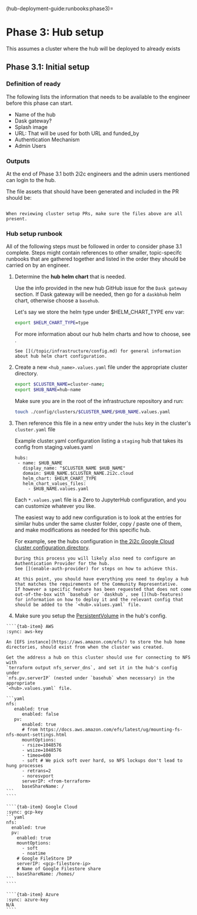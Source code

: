 (hub-deployment-guide:runbooks:phase3)=
# Phase 3: Hub setup

This assumes a cluster where the hub will be deployed to already exists

## Phase 3.1: Initial setup

### Definition of ready

The following lists the information that needs to be available to the engineer before this phase can start.

- Name of the hub
- Dask gateway?
- Splash image
- URL: That will be used for both URL and funded_by
- Authentication Mechanism
- Admin Users

### Outputs

At the end of Phase 3.1 both 2i2c engineers and the admin users mentioned can login to the hub.

The file assets that should have been generated and included in the PR should be:

```bash
```

```{tip}
When reviewing cluster setup PRs, make sure the files above are all present.
```

### Hub setup runbook

All of the following steps must be followed in order to consider phase 3.1 complete. Steps might contain references to other smaller, topic-specifc runbooks that are gathered together and listed in the order they should be carried on by an engineer.

1. Determine the **hub helm chart** that is needed.

   Use the info provided in the new hub GitHub issue for the `Dask gateway` section.
   If Dask gateway will be needed, then go for a `daskbhub` helm chart, otherwise choose a `basehub`.

   Let's say we store the helm type under $HELM_CHART_TYPE env var:

   ```bash
   export $HELM_CHART_TYPE=type
   ```

   For more information about our hub helm charts and how to choose, see [](hub-helm-charts).

   ```{seealso}
   See [](/topic/infrastructure/config.md) for general information about hub helm chart configuration.
   ```

2. Create a new `<hub_name>.values.yaml` file under the appropriate cluster directory.

   ```bash
   export $CLUSTER_NAME=cluster-name;
   export $HUB_NAME=hub-name
   ```

   Make sure you are in the root of the infrastructure repository and run:

   ```bash
   touch ./config/clusters/$CLUSTER_NAME/$HUB_NAME.values.yaml
   ```

3. Then reference this file in a new entry under the `hubs` key in the cluster's `cluster.yaml` file

   Example cluster.yaml configuration listing a `staging` hub that takes its config from staging.values.yaml

   ```
   hubs:
    - name: $HUB_NAME
      display_name: "$CLUSTER_NAME $HUB_NAME"
      domain: $HUB_NAME.$CLUSTER_NAME.2i2c.cloud
      helm_chart: $HELM_CHART_TYPE
      helm_chart_values_files:
        - $HUB_NAME.values.yaml
      ```

   Each `*.values.yaml` file is a Zero to JupyterHub configuration, and you can customize whatever you like.

   The easiest way to add new configuration is to look at the entries for similar hubs under the same cluster folder, copy / paste one of them, and make modifications as needed for this specific hub.

   For example, see the hubs configuration in [the 2i2c Google Cloud cluster configuration directory](https://github.com/2i2c-org/infrastructure/tree/HEAD/config/clusters/2i2c).



   ```{seealso}
   During this process you will likely also need to configure an Authentication Provider for the hub.
   See [](enable-auth-provider) for steps on how to achieve this.
   ```

   ```{seealso}
   At this point, you should have everything you need to deploy a hub that matches the requirements of the Community Representative.
   If however a specific feature has been requested that does not come out-of-the-box with `basehub` or `daskhub`, see [](hub-features) for information on how to deploy it and the relevant config that should be added to the `<hub>.values.yaml` file.
   ```

3. Make sure you setup the [PersistentVolume](https://kubernetes.io/docs/concepts/storage/persistent-volumes/) in the hub's config.

`````{tab-set}
````{tab-item} AWS
:sync: aws-key

An [EFS instance](https://aws.amazon.com/efs/) to store the hub home directories, should exist from when the cluster was created.

Get the address a hub on this cluster should use for connecting to NFS with
`terraform output nfs_server_dns`, and set it in the hub's config under
`nfs.pv.serverIP` (nested under `basehub` when necessary) in the appropriate
`<hub>.values.yaml` file.

```yaml
nfs:
   enabled: true
      enabled: false
   pv:
      enabled: true
      # from https://docs.aws.amazon.com/efs/latest/ug/mounting-fs-nfs-mount-settings.html
      mountOptions:
      - rsize=1048576
      - wsize=1048576
      - timeo=600
      - soft # We pick soft over hard, so NFS lockups don't lead to hung processes
      - retrans=2
      - noresvport
      serverIP: <from-terraform>
      baseShareName: /
```
````

````{tab-item} Google Cloud
:sync: gcp-key
```yaml
nfs:
  enabled: true
  pv:
    enabled: true
    mountOptions:
      - soft
      - noatime
    # Google FileStore IP
    serverIP: <gcp-filestore-ip>
    # Name of Google Filestore share
    baseShareName: /homes/
```
````

````{tab-item} Azure
:sync: azure-key
N/A
````
`````

